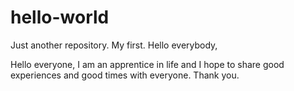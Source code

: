 # hello-world
Just another repository. My first.
Hello everybody,

Hello everyone, I am an apprentice in life and I hope to share good experiences and good times with everyone.
Thank you.

